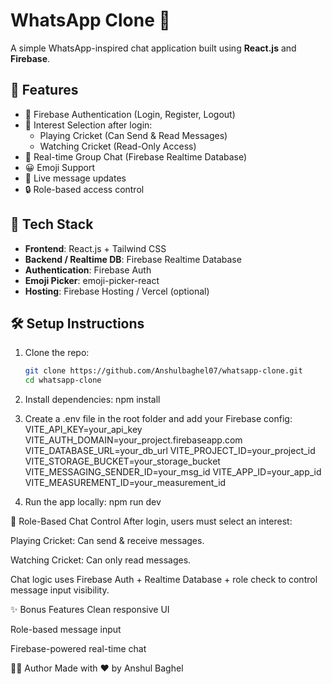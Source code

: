 # WhatsApp Clone 💬

A simple WhatsApp-inspired chat application built using **React.js** and **Firebase**.

## 🚀 Features

- 🔐 Firebase Authentication (Login, Register, Logout)
- 🎯 Interest Selection after login:
  - Playing Cricket (Can Send & Read Messages)
  - Watching Cricket (Read-Only Access)
- 💬 Real-time Group Chat (Firebase Realtime Database)
- 😀 Emoji Support
- 🔄 Live message updates
- 🔒 Role-based access control

## 🧠 Tech Stack

- **Frontend**: React.js + Tailwind CSS
- **Backend / Realtime DB**: Firebase Realtime Database
- **Authentication**: Firebase Auth
- **Emoji Picker**: emoji-picker-react
- **Hosting**: Firebase Hosting / Vercel (optional)

## 🛠️ Setup Instructions

1. Clone the repo:
   ```bash
   git clone https://github.com/Anshulbaghel07/whatsapp-clone.git
   cd whatsapp-clone

2. Install dependencies:
   npm install

3. Create a .env file in the root folder and add your Firebase config:  
   VITE_API_KEY=your_api_key
   VITE_AUTH_DOMAIN=your_project.firebaseapp.com
   VITE_DATABASE_URL=your_db_url
   VITE_PROJECT_ID=your_project_id
   VITE_STORAGE_BUCKET=your_storage_bucket
   VITE_MESSAGING_SENDER_ID=your_msg_id
   VITE_APP_ID=your_app_id
   VITE_MEASUREMENT_ID=your_measurement_id

4. Run the app locally:
   npm run dev


🧠 Role-Based Chat Control
After login, users must select an interest:

Playing Cricket: Can send & receive messages.

Watching Cricket: Can only read messages.

Chat logic uses Firebase Auth + Realtime Database + role check to control message input visibility.


✨ Bonus Features
Clean responsive UI

Role-based message input

Firebase-powered real-time chat


👨‍💻 Author
Made with ❤️ by Anshul Baghel



